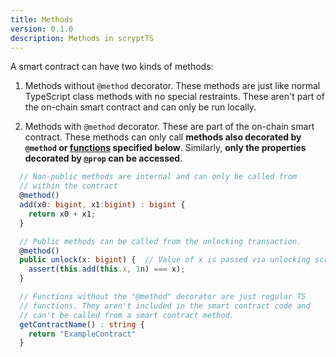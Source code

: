 ```yaml
---
title: Methods
version: 0.1.0
description: Methods in scryptTS
---
```


A smart contract can have two kinds of methods:

1. Methods without `@method` decorator. These methods are just like normal TypeScript class methods with no special restraints. These aren't part of the on-chain smart contract and can only be run locally.

2. Methods with `@method` decorator. These are part of the on-chain smart contract. These methods can only call **methods also decorated by `@method` or [functions](#Functions) specified below**. Similarly, **only the properties decorated by `@prop` can be accessed**.

```ts
  // Non-public methods are internal and can only be called from
  // within the contract
  @method()
  add(x0: bigint, x1:bigint) : bigint {
    return x0 + x1;
  }

  // Public methods can be called from the unlocking transaction.
  @method()
  public unlock(x: bigint) {  // Value of x is passed via unlocking script
    assert(this.add(this.x, 1n) === x);
  }

  // Functions without the "@method" decorator are just regular TS
  // functions. They aren't included in the smart contract code and
  // can't be called from a smart contract method.
  getContractName() : string {
    return "ExampleContract"
  }

```
